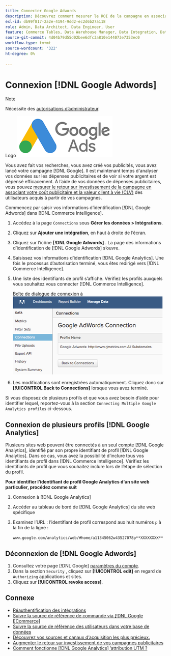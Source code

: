 ```yaml
---
title: Connecter Google Adwords
description: Découvrez comment mesurer le ROI de la campagne en associant votre coût publicitaire et la valeur client à vie (CLV) des utilisateurs acquise à partir de vos campagnes.
exl-id: db99f817-2a2e-4194-9dd2-ec2d6b27a118
role: Admin, Data Architect, Data Engineer, User
feature: Commerce Tables, Data Warehouse Manager, Data Integration, Data Import/Export
source-git-commit: 4d04b79d55d02bee6dfc3a810e144073e7353ec0
workflow-type: tm+mt
source-wordcount: '322'
ht-degree: 0%

---
```


# Connexion [!DNL Google Adwords]

>[!NOTE]
>
>Nécessite des [autorisations d’administrateur](../../../administrator/user-management/user-management.md).

Logo ![Google AdWords](../../../assets/Google_Adwords_logo.png)

Vous avez fait vos recherches, vous avez créé vos publicités, vous avez lancé votre campagne [!DNL Google]. Il est maintenant temps d&#39;analyser vos données sur les dépenses publicitaires et de voir si votre argent est dépensé efficacement. À l’aide de vos données de dépenses publicitaires, vous pouvez [mesurer le retour sur investissement de la campagne en associant votre coût publicitaire et la valeur client à vie (CLV)](../../analysis/roi-ad-camp.md) des utilisateurs acquis à partir de vos campagnes.

Commencez par saisir vos informations d’identification [!DNL Google Adwords] dans [!DNL Commerce Intelligence].

1. Accédez à la page `Connections` sous **Gérer les données > Intégrations**.
1. Cliquez sur **Ajouter une intégration**, en haut à droite de l’écran.
1. Cliquez sur l’icône **[!DNL Google Adwords]** . La page des informations d’identification de [!DNL Google Adwords] s’ouvre.
1. Saisissez vos informations d’identification [!DNL Google Analytics]. Une fois le processus d’autorisation terminé, vous êtes redirigé vers [!DNL Commerce Intelligence].
1. Une liste des identifiants de profil s’affiche. Vérifiez les profils auxquels vous souhaitez vous connecter [!DNL Commerce Intelligence].

   Boîte de dialogue de connexion à ![Google AdWords affichant la sélection du profil](../../../assets/cnnct-profile.png)

1. Les modifications sont enregistrées automatiquement. Cliquez donc sur **[!UICONTROL Back to Connections]** lorsque vous avez terminé.

Si vous disposez de plusieurs profils et que vous avez besoin d’aide pour identifier lequel, reportez-vous à la section `Connecting Multiple Google Analytics profiles` ci-dessous.

## Connexion de plusieurs profils [!DNL Google Analytics]

Plusieurs sites web peuvent être connectés à un seul compte [!DNL Google Analytics], identifié par son propre identifiant de profil [!DNL Google Analytics]. Dans ce cas, vous avez la possibilité d’inclure tous vos identifiants de profil dans [!DNL Commerce Intelligence]. Vérifiez les identifiants de profil que vous souhaitez inclure lors de l’étape de sélection du profil.

**Pour identifier l’identifiant de profil Google Analytics d’un site web particulier, procédez comme suit**

1. Connexion à [!DNL Google Analytics]
1. Accéder au tableau de bord de [!DNL Google Analytics] du site web spécifique
1. Examinez l’URL : l’identifiant de profil correspond aux huit numéros `p` à la fin de la ligne :

   `www.google.com/analytics/web/#home/a11345062w43527078p**XXXXXXXX**`

## Déconnexion de [!DNL Google Adwords]

1. Consultez votre page [!DNL Google] [paramètres du compte](https://www.google.com/account/about/?hl=en).
1. Dans la section `Security` , cliquez sur **[!UICONTROL edit]** en regard de `Authorizing` applications et sites.
1. Cliquez sur **[!UICONTROL revoke access]**.

## Connexe

* [Réauthentification des intégrations](https://experienceleague.adobe.com/docs/commerce-knowledge-base/kb/how-to/mbi-reauthenticating-integrations.html?lang=fr)
* [Suivre la source de référence de commande via  [!DNL Google ECommerce]](../integrations/google-ecommerce.md)
* [Suivre la source de référence des utilisateurs dans votre base de données](../../analysis/google-track-user-acq.md)
* [Découvrez vos sources et canaux d’acquisition les plus précieux.](../../analysis/most-value-source-channel.md)
* [Augmenter le retour sur investissement de vos campagnes publicitaires](../../analysis/roi-ad-camp.md)
* [Comment fonctionne  [!DNL Google Analytics] ’attribution UTM ?](../../analysis/utm-attributes.md)

